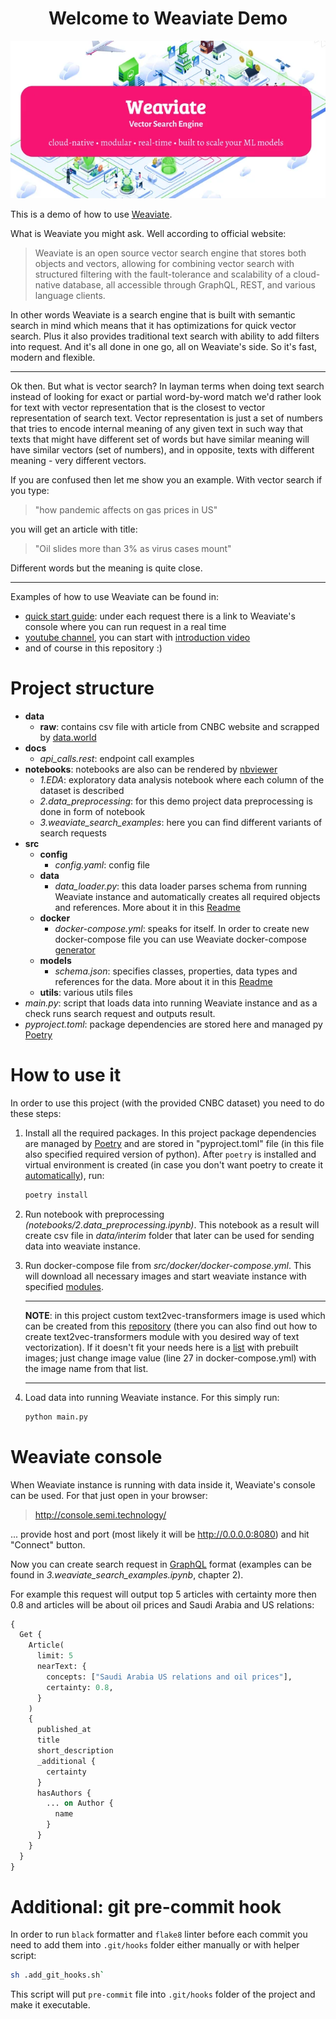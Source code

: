 <h1 align="center">Welcome to Weaviate Demo</h1>

<p align=center><img src="references/readme/images/weaviate_logo.webp"></p>

This is a demo of how to use [Weaviate](https://weaviate.io/).

What is Weaviate you might ask. Well according to official website:
> Weaviate is an open source vector search engine that stores both objects and vectors, allowing for combining vector search with structured filtering with the fault-tolerance and scalability of a cloud-native database, all accessible through GraphQL, REST, and various language clients.

In other words Weaviate is a search engine that is built with semantic search in mind which means that it has optimizations for quick vector search. Plus it also provides traditional text search with ability to add filters into request. And it's all done in one go, all on Weaviate's side. So it's fast, modern and flexible.

***

Ok then. But what is vector search? In layman terms when doing text search instead of looking for exact or partial word-by-word match we'd rather look for text with vector representation that is the closest to vector representation of search text. Vector representation is just a set of numbers that tries to encode internal meaning of any given text in such way that texts that might have different set of words but have similar meaning will have similar vectors (set of numbers), and in opposite, texts with different meaning - very different vectors.

If you are confused then let me show you an example. With vector search if you type:

> "how pandemic affects on gas prices in US"

you will get an article with title:

> "Oil slides more than 3% as virus cases mount"

Different words but the meaning is quite close.

***

Examples of how to use Weaviate can be found in:

- [quick start guide](https://weaviate.io/developers/weaviate/current/getting-started/quick-start.html): under each request there is a link to Weaviate's console where you can run request in a real time
- [youtube channel](https://www.youtube.com/c/SeMI-and-Weaviate/videos), you can start with [introduction video](https://www.youtube.com/watch?v=IExopg1r4fw)
- and of course in this repository :)

# Project structure

- **data**
  - **raw**: contains csv file with article from CNBC website and scrapped by [data.world](https://data.world/crawlfeeds/cnbc-news-dataset)
- **docs**
  - *api_calls.rest*: endpoint call examples
- **notebooks**: notebooks are also can be rendered by [nbviewer](https://nbviewer.org/)
  - *1.EDA*: exploratory data analysis notebook where each column of the dataset is described
  - *2.data_preprocessing*: for this demo project data preprocessing is done in form of notebook
  - *3.weaviate_search_examples*: here you can find different variants of search requests
- **src**
  - **config**
    - *config.yaml*: config file
  - **data**
    - *data_loader.py*: this data loader parses schema from running Weaviate instance and automatically creates all required objects and references. More about it in this [Readme](src/data/README.md)
  - **docker**
    - *docker-compose.yml*: speaks for itself. In order to create new docker-compose file you can use Weaviate docker-compose [generator](https://weaviate.io/developers/weaviate/current/getting-started/installation.html#customize-your-weaviate-setup)
  - **models**
    - *schema.json*: specifies classes, properties, data types and references for the data. More about it in this [Readme](src/models/README.md)
  - **utils**: various utils files
- *main.py*: script that loads data into running Weaviate instance and as a check runs search request and outputs result.
- *pyproject.toml*: package dependencies are stored here and managed py [Poetry](https://python-poetry.org/)

# How to use it

In order to use this project (with the provided CNBC dataset) you need to do these steps:

1. Install all the required packages. In this project package dependencies are managed by [Poetry](https://python-poetry.org/) and are stored in "pyproject.toml" file (in this file also specified required version of python). After `poetry` is installed and virtual environment is created (in case you don't want poetry to create it [automatically](https://python-poetry.org/docs/configuration/#virtualenvscreate)), run:

    ```bash
    poetry install
    ```

2. Run notebook with preprocessing *(notebooks/2.data_preprocessing.ipynb)*. This notebook as a result will create csv file in *data/interim* folder that later can be used for sending data into weaviate instance.
3. Run docker-compose file from *src/docker/docker-compose.yml*. This will download all necessary images and start weaviate instance with specified [modules](https://weaviate.io/developers/weaviate/current/modules/index.html).

    ***
    **NOTE**:  in this project custom text2vec-transformers image is used which can be created from this [repository](https://github.com/Andrei-Aksionov/weaviate-t2v-module) (there you can also find out how to create text2vec-transformers module with you desired way of text vectorization). If it doesn't fit your needs here is a [list](https://weaviate.io/developers/weaviate/current/retriever-vectorizer-modules/text2vec-transformers.html) with prebuilt images; just change image value (line 27 in docker-compose.yml) with the image name from that list.
    ***

4. Load data into running Weaviate instance. For this simply run:

    ```python
    python main.py
    ```

# Weaviate console

When Weaviate instance is running with data inside it, Weaviate's console can be used. For that just open in your browser:
> <http://console.semi.technology/>

  ... provide host and port (most likely it will be <http://0.0.0.0:8080>) and hit "Connect" button.

Now you can create search request in [GraphQL](https://weaviate.io/developers/weaviate/current/graphql-references/get.html) format (examples can be found in *3.weaviate_search_examples.ipynb*, chapter 2).

For example this request will output top 5 articles with certainty more then 0.8 and articles will be about oil prices and Saudi Arabia and US relations:

```graphql
{
  Get {
    Article(
      limit: 5
      nearText: {
        concepts: ["Saudi Arabia US relations and oil prices"],
        certainty: 0.8,
      }
    )
    {
      published_at
      title
      short_description
      _additional {
        certainty
      }
      hasAuthors {
        ... on Author {
          name
        }
      }
    }
  }
}
```

# Additional: git pre-commit hook

In order to run `black` formatter and `flake8` linter before each commit you need to add them into `.git/hooks` folder either manually or with helper script:

```bash
sh .add_git_hooks.sh`
```

This script will put `pre-commit` file into `.git/hooks` folder of the project and make it executable.
